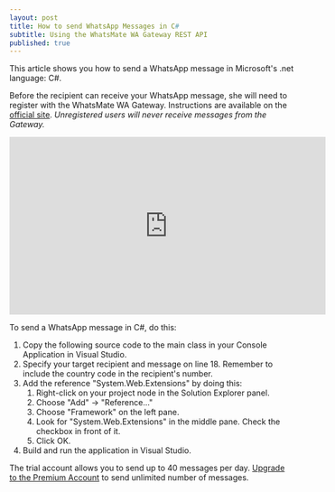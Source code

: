 ```yaml
---
layout: post
title: How to send WhatsApp Messages in C#
subtitle: Using the WhatsMate WA Gateway REST API
published: true
---
```


This article shows you how to send a WhatsApp message in Microsoft's .net language: C#.

Before the recipient can receive your WhatsApp message, she will need to register with the WhatsMate WA Gateway. Instructions are available on the [official site](https://www.whatsmate.net/whatsapp-gateway.html). *Unregistered users will never receive messages from the Gateway.*


<iframe width="560" height="315" src="https://www.youtube.com/embed/Z7LedIO47Yw?rel=0&cc_load_policy=1" frameborder="0" allowfullscreen></iframe>


To send a WhatsApp message in C#, do this:

1. Copy the following source code to the main class in your Console Application in Visual Studio.  <script src="https://gist.github.com/whatsmate/50e30fb8c2873f5da63e.js"></script>
2. Specify your target recipient and message on line 18. Remember to include the country code in the recipient's number.
3. Add the reference "System.Web.Extensions" by doing this:
   1. Right-click on your project node in the Solution Explorer panel.
   2. Choose "Add" -> "Reference..."
   3. Choose "Framework" on the left pane.
   4. Look for "System.Web.Extensions" in the middle pane. Check the checkbox in front of it.
   5. Click OK.
4. Build and run the application in Visual Studio.


The trial account allows you to send up to 40 messages per day. [Upgrade to the Premium Account](https://www.whatsmate.net/premium-account.html) to send unlimited number of messages.



<br>
<script async src="//pagead2.googlesyndication.com/pagead/js/adsbygoogle.js"></script>
<ins class="adsbygoogle"
     style="display:inline-block;width:728px;height:90px"
     data-ad-client="ca-pub-7383487179928477"
     data-ad-slot="6959057004"></ins>
<script>
(adsbygoogle = window.adsbygoogle || []).push({});
</script>
<br>

